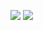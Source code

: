 <p align=“center”>
    <img src=“https://github-readme-stats.vercel.app/api?username=abponcio&count_private=true&show_icons=true&hide_title=true” />
    <img src=“https://github-readme-stats.vercel.app/api/top-langs/?username=abponcio&layout=compact” />
</p>
